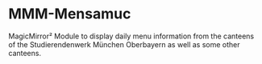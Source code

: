 # MMM-Mensamuc
MagicMirror² Module to display daily menu information from the canteens of the Studierendenwerk München Oberbayern as well as some other canteens.
